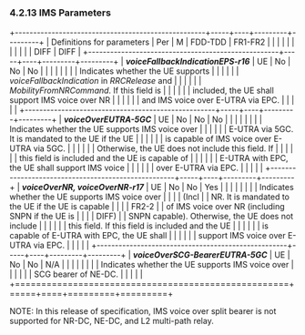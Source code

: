 ### 4.2.13 IMS Parameters

+----------------------------------------------------+-----+----+---------+---------+
| Definitions for parameters                         | Per | M  | FDD-TDD | FR1-FR2 |
|                                                    |     |    |         |         |
|                                                    |     |    | DIFF    | DIFF    |
+----------------------------------------------------+-----+----+---------+---------+
| ***voiceFallbackIndicationEPS-r16***               | UE  | No | No      | No      |
|                                                    |     |    |         |         |
| Indicates whether the UE supports                  |     |    |         |         |
| *voiceFallbackIndication* in *RRCRelease* and      |     |    |         |         |
| *MobilityFromNRCommand*. If this field is          |     |    |         |         |
| included, the UE shall support IMS voice over NR   |     |    |         |         |
| and IMS voice over E-UTRA via EPC.                 |     |    |         |         |
+----------------------------------------------------+-----+----+---------+---------+
| ***voiceOverEUTRA-5GC***                           | UE  | No | No      | No      |
|                                                    |     |    |         |         |
| Indicates whether the UE supports IMS voice over   |     |    |         |         |
| E-UTRA via 5GC. It is mandated to the UE if the UE |     |    |         |         |
| is capable of IMS voice over E-UTRA via 5GC.       |     |    |         |         |
| Otherwise, the UE does not include this field. If  |     |    |         |         |
| this field is included and the UE is capable of    |     |    |         |         |
| E-UTRA with EPC, the UE shall support IMS voice    |     |    |         |         |
| over E-UTRA via EPC.                               |     |    |         |         |
+----------------------------------------------------+-----+----+---------+---------+
| ***voiceOverNR, voiceOverNR-r17***                 | UE  | No | No      | Yes     |
|                                                    |     |    |         |         |
| Indicates whether the UE supports IMS voice over   |     |    |         | (Incl   |
| NR. It is mandated to the UE if the UE is capable  |     |    |         | FR2-2   |
| of IMS voice over NR (including SNPN if the UE is  |     |    |         | DIFF)   |
| SNPN capable). Otherwise, the UE does not include  |     |    |         |         |
| this field. If this field is included and the UE   |     |    |         |         |
| is capable of E-UTRA with EPC, the UE shall        |     |    |         |         |
| support IMS voice over E-UTRA via EPC.             |     |    |         |         |
+----------------------------------------------------+-----+----+---------+---------+
| ***voiceOverSCG-BearerEUTRA-5GC***                 | UE  | No | No      | N/A     |
|                                                    |     |    |         |         |
| Indicates whether the UE supports IMS voice over   |     |    |         |         |
| SCG bearer of NE-DC.                               |     |    |         |         |
+====================================================+=====+====+=========+=========+

NOTE: In this release of specification, IMS voice over split bearer is
not supported for NR-DC, NE-DC, and L2 multi-path relay.